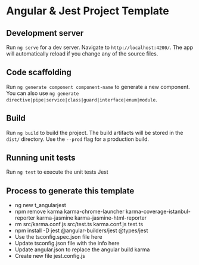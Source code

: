 # Angular & Jest Project Template


## Development server

Run `ng serve` for a dev server. Navigate to `http://localhost:4200/`. The app will automatically reload if you change any of the source files.

## Code scaffolding

Run `ng generate component component-name` to generate a new component. You can also use `ng generate directive|pipe|service|class|guard|interface|enum|module`.

## Build

Run `ng build` to build the project. The build artifacts will be stored in the `dist/` directory. Use the `--prod` flag for a production build.

## Running unit tests

Run `ng test` to execute the unit tests Jest

## Process to generate this template
* ng new t_angularjest
* npm remove karma karma-chrome-launcher karma-coverage-istanbul-reporter karma-jasmine karma-jasmine-html-reporter
* rm src/karma.conf.js src/test.ts karma.conf.js test.ts
* npm install -D jest @angular-builders/jest @types/jest
* Use the tsconfig.spec.json file here
* Update tsconfig.json file with the info here
* Update angular.json to replace the angular build karma 
* Create new file jest.config.js


